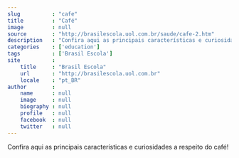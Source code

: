 ```yaml
---
slug          : "cafe"
title         : "Café"
image         : null
source        : "http://brasilescola.uol.com.br/saude/cafe-2.htm"
description   : "Confira aqui as principais características e curiosidades a respeito do café!"
categories    : ['education']
tags          : ['Brasil Escola']
site          :
    title     : "Brasil Escola"
    url       : "http://brasilescola.uol.com.br"
    locale    : "pt_BR"
author        :
    name      : null
    image     : null
    biography : null
    profile   : null
    facebook  : null
    twitter   : null
---
```


Confira aqui as principais características e curiosidades a respeito do café!
